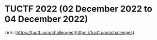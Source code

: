 # TUCTF 2022 (02 December 2022 to 04 December 2022)

Link: [https://tuctf.com/challenges](https://tuctf.com/challenges)
